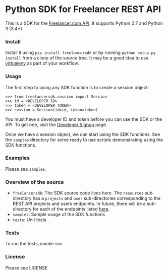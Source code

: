 # Python SDK for Freelancer REST API

This is a SDK for the
[Freelancer.com API](https://www.freelancer.com/api/docs/). It supports
Python 2.7 and Python 3 (3.4+).

### Install

Install it using `pip install freelancersdk` or by running `python
setup.py install` from a clone of the source tree. It may be a good
idea to use
[virtualenv](https://virtualenv.readthedocs.org/en/latest/) as part of
your workflow.

### Usage

The first step to using any SDK function is to create a session
object:

```
>>> from freelancersdk.session import Session
>>> id = <DEVELOPER ID>
>>> token = <DEVELOPER TOKEN>
>>> session = Session(id=id, token=token)
```

You must have a developer ID and token before you can use the SDK or
the API. To get one, visit the
[Developer Signup](https://www.freelancer.com/developers/hackathon/)
page.

Once we have a session object, we can start using the SDK
functions. See the `samples` directory for some ready to use scripts
demonstrating using the SDK functions.

### Examples

Please see `samples`.

### Overview of the source

- ``freelancersdk``: The SDK source code lives here. The ``resources``
  sub-directory has a ``projects`` and ``user`` sub-directories
  corresponding to the REST API projects and users endpoints. In
  future, there will be a sub-directory for each of the endpoints listed
  [here](https://www.freelancer.com/api/docs/).
- ``samples``: Sample usage of the SDK functions
- ``tests``: Unit tests

### Tests

To run the tests, invoke ``tox``.

### License

Please see LICENSE
